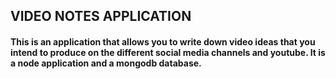 ## VIDEO NOTES APPLICATION

#### This is an application that allows you to write down video ideas that you intend to produce on the different social media channels and youtube. It is a node application and a mongodb database.

## 
